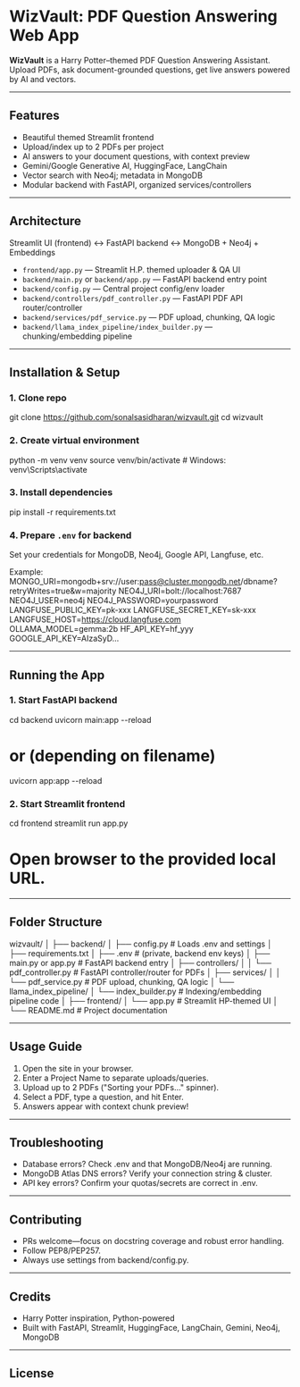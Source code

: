 # WizVault: PDF Question Answering Web App

**WizVault** is a Harry Potter–themed PDF Question Answering Assistant.  
Upload PDFs, ask document-grounded questions, get live answers powered by AI and vectors.

---

## Features

- Beautiful themed Streamlit frontend
- Upload/index up to 2 PDFs per project
- AI answers to your document questions, with context preview
- Gemini/Google Generative AI, HuggingFace, LangChain
- Vector search with Neo4j; metadata in MongoDB
- Modular backend with FastAPI, organized services/controllers

---

## Architecture

Streamlit UI (frontend) <-> FastAPI backend <-> MongoDB + Neo4j + Embeddings

- `frontend/app.py` — Streamlit H.P. themed uploader & QA UI
- `backend/main.py` or `backend/app.py` — FastAPI backend entry point
- `backend/config.py` — Central project config/env loader
- `backend/controllers/pdf_controller.py` — FastAPI PDF API router/controller
- `backend/services/pdf_service.py` — PDF upload, chunking, QA logic
- `backend/llama_index_pipeline/index_builder.py` — chunking/embedding pipeline

---

## Installation & Setup

### 1. Clone repo
git clone https://github.com/sonalsasidharan/wizvault.git
cd wizvault

### 2. Create virtual environment
python -m venv venv
source venv/bin/activate   # Windows: venv\Scripts\activate

### 3. Install dependencies
pip install -r requirements.txt

### 4. Prepare `.env` for backend
Set your credentials for MongoDB, Neo4j, Google API, Langfuse, etc.

Example:
MONGO_URI=mongodb+srv://user:pass@cluster.mongodb.net/dbname?retryWrites=true&w=majority
NEO4J_URI=bolt://localhost:7687
NEO4J_USER=neo4j
NEO4J_PASSWORD=yourpassword
LANGFUSE_PUBLIC_KEY=pk-xxx
LANGFUSE_SECRET_KEY=sk-xxx
LANGFUSE_HOST=https://cloud.langfuse.com
OLLAMA_MODEL=gemma:2b
HF_API_KEY=hf_yyy
GOOGLE_API_KEY=AIzaSyD...

---

## Running the App

### 1. Start FastAPI backend
cd backend
uvicorn main:app --reload
# or (depending on filename)
uvicorn app:app --reload

### 2. Start Streamlit frontend
cd frontend
streamlit run app.py
# Open browser to the provided local URL.

---

## Folder Structure

wizvault/
│
├── backend/
│   ├── config.py                     # Loads .env and settings
│   ├── requirements.txt
│   ├── .env                          # (private, backend env keys)
│   ├── main.py or app.py             # FastAPI backend entry
│   ├── controllers/
│   │   └── pdf_controller.py         # FastAPI controller/router for PDFs
│   ├── services/
│   │   └── pdf_service.py            # PDF upload, chunking, QA logic
│   └── llama_index_pipeline/
│       └── index_builder.py          # Indexing/embedding pipeline code
│
├── frontend/
│   └── app.py                        # Streamlit HP-themed UI
│
└── README.md                         # Project documentation

---

## Usage Guide

1. Open the site in your browser.
2. Enter a Project Name to separate uploads/queries.
3. Upload up to 2 PDFs ("Sorting your PDFs..." spinner).
4. Select a PDF, type a question, and hit Enter.
5. Answers appear with context chunk preview!

---

## Troubleshooting

- Database errors? Check .env and that MongoDB/Neo4j are running.
- MongoDB Atlas DNS errors? Verify your connection string & cluster.
- API key errors? Confirm your quotas/secrets are correct in .env.

---

## Contributing

- PRs welcome—focus on docstring coverage and robust error handling.
- Follow PEP8/PEP257.
- Always use settings from backend/config.py.

---

## Credits

- Harry Potter inspiration, Python-powered
- Built with FastAPI, Streamlit, HuggingFace, LangChain, Gemini, Neo4j, MongoDB

---

## License

